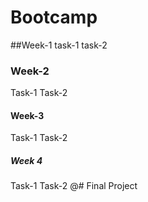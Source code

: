 # Bootcamp
##Week-1 
task-1
task-2
### Week-2
Task-1 
Task-2
#### Week-3
Task-1
Task-2

##### Week 4
Task-1
Task-2
@#  Final Project
